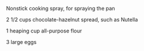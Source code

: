Nonstick cooking spray, for spraying the pan

2 1/2 cups chocolate-hazelnut spread, such as Nutella 

1 heaping cup all-purpose flour 

3 large eggs 